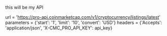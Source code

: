   this will be my API
  
  url = 'https://pro-api.coinmarketcap.com/v1/cryptocurrency/listings/latest'
    parameters = {'start': '1', 'limit': '10', 'convert': 'USD'}
    headers = {'Accepts': 'application/json', 'X-CMC_PRO_API_KEY': api_key}